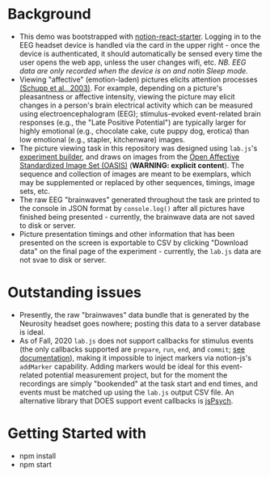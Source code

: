 # Background
- This demo was bootstrapped with [notion-react-starter](https://github.com/neurosity/notion-react-starter). Logging in to the EEG headset device is handled via the card in the upper right - once the device is authenticated, it should automatically be sensed every time the user opens the web app, unless the user changes wifi, etc. *NB. EEG data are only recorded when the device is on and notin Sleep mode.*
- Viewing "affective" (emotion-laden) pictures elicits attention processes [(Schupp et al., 2003)](https://doi.org/10.1111/1469-8986.3720257). For example, depending on a picture's pleasantness or affective intensity, viewing the picture may elicit changes in a person's brain electrical activity which can be measured using electroencephalogram (EEG); stimulus-evoked event-related brain responses (e.g., the "Late Positive Potential") are typically larger for highly emotional (e.g., chocolate cake, cute puppy dog, erotica) than low emotional (e.g., stapler, kitchenware) images.
- The picture viewing task in this repository was designed using ```lab.js```'s [experiment builder](https://labjs.felixhenninger.com/), and draws on images from the [Open Affective Standardized Image Set (OASIS)](https://doi.org/10.3758/s13428-016-0715-3) (**WARNING: explicit content**). The sequence and collection of images are meant to be exemplars, which may be supplemented or replaced by other sequences, timings, image sets, etc. 
- The raw EEG "brainwaves" generated throughout the task are printed to the console in JSON format by ```console.log()``` after all pictures have finished being presented - currently, the brainwave data are not saved to disk or server.
- Picture presentation timings and other information that has been presented on the screen is exportable to CSV by clicking "Download data" on the final page of the experiment - currently, the ```lab.js``` data are not svae to disk or server.

# Outstanding issues
- Presently, the raw "brainwaves" data bundle that is generated by the Neurosity headset goes nowhere; posting this data to a server database is ideal.
- As of Fall, 2020 ```lab.js``` does not support callbacks for stimulus events (the only callbacks supported are ```prepare```, ```run```, ```end```, and ```commit```; [see documentation](https://labjs.readthedocs.io/en/latest/reference/core.html)), making it impossible to inject markers via notion-js's ```addMarker``` capability. Adding markers would be ideal for this event-related potential measurement project, but for the moment the recordings are simply "bookended" at the task start and end times, and events must be matched up using the ```lab.js``` output CSV file. An alternative library that DOES support event callbacks is [jsPsych](https://www.jspsych.org/overview/callbacks/).


# Getting Started with
- npm install
- npm start
